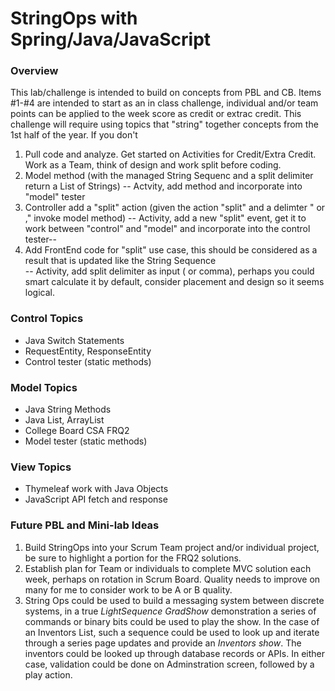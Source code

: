 # StringOps with Spring/Java/JavaScript

### Overview
This lab/challenge is intended to build on concepts from PBL and CB.  Items #1-#4 are intended to start as an in class challenge, individual and/or team points can be applied to the week score as credit or extrac credit.  This challenge will require using topics that "string" together concepts from the 1st half of the year.  If you don't 

1. Pull code and analyze.  Get started on Activities for Credit/Extra Credit.  Work as a Team, think of design and work split before coding.
2. Model method (with the managed String Sequenc and a split delimiter return a List of Strings)
   -- Actvity, add method and incorporate into "model" tester
3. Controller add a "split" action (given the action "split" and a delimter "<space> or ," invoke model method)
   -- Activity, add a new "split" event, get it to work between "control" and "model" and incorporate into the control tester--
4. Add FrontEnd code for "split" use case, this should be considered as a result that is updated like the String Sequence  
   -- Activity, add split delimiter as input (<space> or comma), perhaps you could smart calculate it by default, consider placement and design so it seems logical.

### Control Topics
* Java Switch Statements
* RequestEntity, ResponseEntity
* Control tester (static methods)
### Model Topics
* Java String Methods
* Java List, ArrayList
* College Board CSA FRQ2
* Model tester (static methods)
### View Topics
* Thymeleaf work with Java Objects
* JavaScript API fetch and response

### Future PBL and Mini-lab Ideas
1. Build StringOps into your Scrum Team project and/or individual project, be sure to highlight a portion for the FRQ2 solutions.
2. Establish plan for Team or individuals to complete MVC solution each week, perhaps on rotation in Scrum Board.  Quality needs to improve on many for me to consider work to be A or B quality.
3. String Ops could be used to build a messaging system between discrete systems, in a true *LightSequence GradShow* demonstration a series of commands or binary bits could be used to play the show.  In the case of an Inventors List, such a sequence could be used to look up and iterate through a series page updates and provide an *Inventors show*.  The inventors could be looked up through database records or APIs.  In either case, validation could be done on Adminstration screen, followed by a play action.
